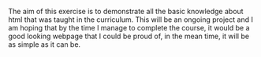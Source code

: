 The aim of this exercise is to demonstrate all the basic knowledge about html
that was taught in the curriculum. This will be an ongoing project and I am
hoping that by the time I manage to complete the course, it would be a good
looking webpage that I could be proud of, in the mean time, it will be as simple
as it can be.